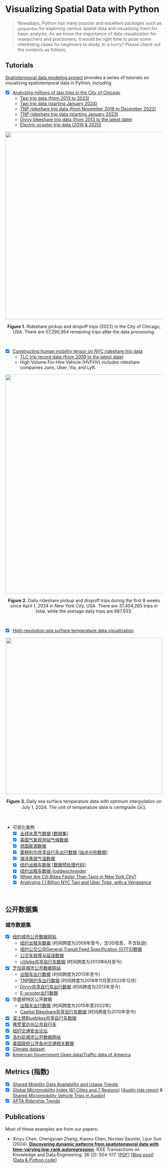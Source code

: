 # Visualizing Spatial Data with Python

> Nowadays, Python has many popular and excellent packages such as `geopandas` for exploring various spatial data and visualizing them for basic analysis. As we know the importance of data visualization for researchers and practioners, it would be right time to pose some interesting cases for beginners to study. In a hurry? Please check out the contents as follows.

## Tutorials

[Spatiotemporal data modeling project](https://spatiotemporal-data.github.io/) provides a series of tutorials on visualizing spatiotemporal data in Python, including

- [x] [Analyzing millions of taxi trips in the City of Chicago](https://spatiotemporal-data.github.io/Chicago-mobility/taxi-data/)
  - [Taxi trip data (from 2013 to 2023)](https://data.cityofchicago.org/Transportation/Taxi-Trips-2013-2023-/wrvz-psew/about_data)
  - [Taxi trip data (starting January 2024)](https://data.cityofchicago.org/Transportation/Taxi-Trips-2024-/ajtu-isnz/about_data)
  - [TNP rideshare trip data (from November 2018 to December 2022)](https://data.cityofchicago.org/Transportation/Transportation-Network-Providers-Trips-2018-2022-/m6dm-c72p/about_data)
  - [TNP rideshare trip data (starting January 2023)](https://data.cityofchicago.org/Transportation/Transportation-Network-Providers-Trips-2023-/n26f-ihde/about_data)
  - [Divvy bikeshare trip data (from 2013 to the latest date)](https://divvybikes.com/system-data)
  - [Electric scooter trip data (2019 & 2020)](https://catalog.data.gov/dataset/e-scooter-trips)

<p align="center">
<img align="middle" src="https://spatiotemporal-data.github.io/images/tnp_pickup_dropoff_trips_chicago_2022.png" width="600" />
</p>

<p align = "center">
<b>Figure 1.</b> Rideshare pickup and dropoff trips (2022) in the City of Chicago, USA. There are 57,290,954 remaining trips after the data processing.
</p>

<br>

- [x] [Constructing human mobility tensor on NYC rideshare trip data](https://spatiotemporal-data.github.io/NYC-mobility/rideshare/)
  - [TLC trip record data (from 2009 to the latest date)](https://www.nyc.gov/site/tlc/about/tlc-trip-record-data.page)
  - High Volume For-Hire Vehicle (HVFHV) includes rideshare companies Juno, Uber, Via, and Lyft.

<p align="center">
<img align="middle" src="https://spatiotemporal-data.github.io/images/pickup_dropoff_trips_nyc_2024_april_may.png" width="700" />
</p>

<p align = "center">
<b>Figure 2.</b> Daily rideshare pickup and dropoff trips during the first 8 weeks since April 1, 2024 in New York City, USA. There are 37,404,265 trips in total, while the average daily trips are 667,933.
</p>

<br>

- [x] [High-resolution sea surface temperature data visualization](https://spatiotemporal-data.github.io/climate/sst/)

<p align="center">
<img align="middle" src="https://spatiotemporal-data.github.io/images/sst_2407_1.png" width="500" />
</p>

<p align = "center">
<b>Figure 3.</b> Daily sea surface temperature data with optimum interpolation on July 1, 2024. The unit of temperature data is centigrade (<img style="display: inline;" src="https://latex.codecogs.com/svg.latex?&space;^\circ\text{C}"/>).
</p>


<br>

- 可视化案例
  - [x] [全球水蒸气数据](https://medium.com/@xinyu.chen/visualizing-global-water-vapor-patterns-in-python-776bf08b3179) [[数据集](https://github.com/xinychen/climate-tensor)]
  - [x] [美国气象观测站气候数据](https://medium.com/@xinyu.chen/visualizing-station-level-usa-temperature-data-in-python-4f813fb9116a)
  - [x] [德国能源数据](https://medium.com/@xinyu.chen/visualizing-germany-energy-consumption-data-in-python-200e7cc3e506)
  - [x] [蒙特利尔共享自行车出行数据](https://medium.com/@xinyu.chen/montreal-bikeshare-data-analysis-ii-visualizing-bike-trips-on-road-networks-3d9ab7e5787c) [[站点分布数据](https://medium.com/@xinyu.chen/montreal-bikeshare-data-analysis-i-bikeshare-station-visualization-and-analysis-f5bec23e72f0)]
  - [x] [海洋表层气温数据](https://medium.com/@xinyu.chen/visualize-global-sea-surface-temperature-data-in-python-21a6324df563)
  - [x] [纽约出租车数据](https://github.com/xinychen/vars) [[数据预处理代码](https://transdim.github.io/dataset/NYC-taxi/)]
  - [x] [纽约出租车数据-toddwschneider](https://github.com/toddwschneider/nyc-taxi-data)
  - [x] [When Are Citi Bikes Faster Than Taxis in New York City?](https://toddwschneider.com/posts/taxi-vs-citi-bike-nyc/)
  - [x] [Analyzing 1.1 Billion NYC Taxi and Uber Trips, with a Vengeance](https://toddwschneider.com/posts/analyzing-1-1-billion-nyc-taxi-and-uber-trips-with-a-vengeance/)
 
<br>

## 公开数据集

### 城市数据集

- [x] [纽约城市公开数据网站](https://www.nyc.gov/site/designcommission/design-references/open-data.page)
   - [纽约出租车数据](https://www.nyc.gov/site/tlc/about/tlc-trip-record-data.page) (时间跨度为2009年至今，含OD信息，不含轨迹)
   - [纽约公交公司General Transit Feed Specification (GTFS)数据](https://transitfeeds.com/p/mta/85)
   - [公交车故障与延误数据](https://data.cityofchicago.org/Transportation/Transportation-Network-Providers-Trips-2018-2022-/m6dm-c72p)
   - [citibike共享自行车数据](https://citibikenyc.com/system-data) (时间跨度为2013年6月至今)
- [x] [芝加哥城市公开数据网站](https://www.chicago.gov/city/en/narr/foia/CityData.html)
   - [出租车出行数据](https://data.cityofchicago.org/Transportation/Taxi-Trips/wrvz-psew) (时间跨度为2013年至今)
   - [TNP网约车出行数据](https://data.cityofchicago.org/Transportation/Transportation-Network-Providers-Trips-2018-2022-/m6dm-c72p) (时间跨度为2018年11月至2022年12月)
   - [Divvy共享自行车出行数据](https://divvybikes.com/system-data) (时间跨度为2013年至今)
   - [E-scooter出行数据](https://catalog.data.gov/dataset/e-scooter-trips)
- [x] 华盛顿特区公开数据
   - [出租车出行数据](https://opendata.dc.gov/explore?query=taxi) (时间跨度为2015年至2022年)
   - [Capital Bikeshare共享自行车数据](https://capitalbikeshare.com/system-data) (时间跨度为2010年至今)
- [x] [波士顿Bluebikes共享自行车数据](https://bluebikes.com/system-data)
- [x] [佛罗里达州公共自行车](https://www.citibikemiami.com/#stationmap)
- [x] [纽约交通安全论坛](https://trafficsafetyforum.nypdonline.org/2e5c3f4b-85c1-4635-83c6-22b27fe7c75c/view/89)
- [x] [洛杉矶城市公开数据网站](https://data.lacity.org/)
- [x] [美国政府公开各州交通相关数据](https://catalog.data.gov/dataset/?tags_limit=0&res_format=XML&groups=local&tags=transportation)	
- [x] [Climate dataset](https://climexp.knmi.nl/start.cgi?id=51e9b9c2ffa5bf2a83a469eba86afa0f)
- [x] [American Government Open data/Traffic data of America](https://catalog.data.gov/dataset)

## Metrics (指数)

- [x] [Shared Mobility Data Availability and Usage Trends](https://publications.anl.gov/anlpubs/2022/05/175312.pdf)
- [x] [Global Micromobility Index (61 Cities and 7 Regions)](https://public.ridereport.com/) [[Austin ride report](https://public.ridereport.com/austin) & [Shared Micromobility Vehicle Trips in Austin](https://data.austintexas.gov/Transportation-and-Mobility/Shared-Micromobility-Vehicle-Trips/7d8e-dm7r)]
- [x] [APTA Ridership Trends](https://transitapp.com/APTA)

## Publications

Most of these examples are from our papers:

- Xinyu Chen, Chengyuan Zhang, Xiaoxu Chen, Nicolas Saunier, Lijun Sun (2024). [**Discovering dynamic patterns from spatiotemporal data with time-varying low-rank autoregression**](https://doi.org/10.1109/TKDE.2023.3294440). IEEE Transactions on Knowledge and Data Engineering. 36 (2): 504-517. [[PDF](https://xinychen.github.io/papers/time_varying_model.pdf)] [[Blog post](https://spatiotemporal-data.github.io/posts/time_varying_model/)] [[Data & Python code](https://github.com/xinychen/vars)]

